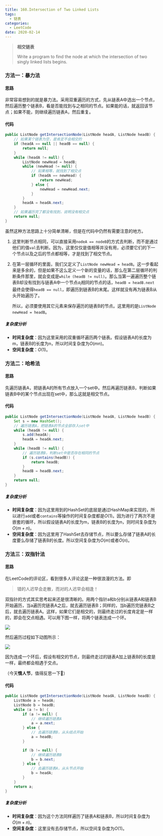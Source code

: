 ```yaml
---
title: 160.Intersection of Two Linked Lists
tags:
  - 链表
categories: 
  - LeetCode
date: 2020-02-14
---
```


> **相交链表**
>
> Write a program to find the node at which the intersection of two singly linked lists begins.

<!-- more -->

### 方法一：暴力法

#### 思路

非常容易想到的就是暴力法。采用双重遍历的方式，先从链表A中选出一个节点，然后遍历整个链表B，看是否能找到与之相同的节点。如果能的话，就返回该节点；如果不能，则继续遍历链表A，然后重复。

#### 代码

```java
public ListNode getIntersectionNode(ListNode headA, ListNode headB) {
    // 如果某个链表为空，是肯定不会相交的
    if (headA == null || headB == null) {
        return null;
    }
    while (headA != null) {
        ListNode newHead = headB;
        while (newHead != null) {
            // 如果相等，就找到了相交点
            if (headA == newHead) {
                return newHead;
            } else {
                newHead = newHead.next;
            }
        }
        headA = headA.next;
    }
    // 如果遍历完了都没有找到，说明没有相交点
    return null;
}
```

虽然这种方法思路上十分简单清晰，但是在代码中仍然有需要注意的地方。

1. 这里判断节点相同，可以直接采用`nodeA == nodeB`的方式去判断，而不是通过他们的值`val`去判断。因为，这里仅仅是值相等并没有用，必须要它们的下一个节点以及之后的节点都相等，才是找到了相交节点。

2. 在第一层循环的里面，我们又定义了`ListNode newHead = headB`。这一步看起来是多余的，但是如果不这么定义一个新的变量的话，那么在第二层循环的判断条件那里，就会变成是`while (headB != null)`。那么当第一遍遍历整个链表B却没有找到与链表A中一个节点$a_i$相同的节点的话，`headB = headB.next`最终会使得`headB == null`，即遍历到链表B的末尾。这样就没有再为链表B从头开始遍历了。

    所以，必须要使用其它元素来保存遍历的链表B的节点。这里用的是`ListNode newHead = headB`。

##### 复杂度分析

* **时间复杂度**：因为这里采用的双重循环遍历两个链表。假设链表A的长度为m，链表B的长度为n，所以时间复杂度为$O(mn)$。
* **空间复杂度**：$O(1)$。

### 方法二：哈希法

#### 思路

先遍历链表A，把链表A的所有节点放入一个set中。然后再遍历链表B，判断如果链表B中的某个节点出现在set中，那么这就是相交节点。

#### 代码

```java
public ListNode getIntersectionNode(ListNode headA, ListNode headB) {
    Set s = new HashSet();
    // 遍历链表A，把链表A的节点全部存入set中
    while (headA != null) {
        s.add(headA);
        headA = headA.next;
    }
    while (headB != null) {
        // 遍历链表B，判断set中是否存在相同的节点
        if (s.contains(headB)) {
            return headB;
        }
        headB = headB.next;
    }
    return null;
}
```

##### 复杂度分析

* **时间复杂度**：因为这里用到的HashSet的底层是通过HashMap来实现的，所以进行`add`或者`contains`等操作的时间复杂度都是$O(1)$。因为进行了两次不是嵌套的循环，所以假设链表A的长度为m，链表B的长度为n，则时间复杂度为$O(m+n)$。
* **空间复杂度**：因为这里用了HashSet去存储节点，所以要么存储了链表A的长度要么存储了链表B的长度。所以空间复杂度为$O(m)$或者$O(n)$。

### 方法三：双指针法

#### 思路

在LeetCode的评论区，看到很多人评论这是一种很浪漫的方法。即

> 错的人迟早会走散，而对的人迟早会相逢！

双指针的方式其实思考起来还是很清晰的。用两个指针a和b分别从链表A和链表B开始遍历，当a遍历完链表A之后，就去遍历链表B；同样的，当b遍历完链表B之后，就去遍历链表A。这样，如果它们是相交的，则最终走过的长度肯定是一样的，即会在交点相遇。可以用下图一样，将两个链表连成一个环。

![](https://raw.githubusercontent.com/HurleyJames/ImageHosting/master/6d24c0d2f451f8cfccea0edaff474d5d1e834d2199272974915d80e332f5fb50-1571538464(1).jpg)

然后遍历过程如下动图所示：

![](https://raw.githubusercontent.com/HurleyJames/ImageHosting/master/396526c47e043feb977e59f98d8df9165ae249d5042ca60ee4d3121c05fea067-%E5%8A%A8%E6%80%81%E5%9B%BE.gif)

因为连成一个环后，假设有相交的节点，则最终走过的链表A加上链表B的长度是一样，最终都会相遇于交点。

（今天**情人节**，值得反思一下🤔）

#### 代码

```java
public ListNode getIntersectionNode(ListNode headA, ListNode headB) {
    ListNode a = headA;
    ListNode b = headB;
    while (a != b) {
        if (a != null) {
            // 继续遍历链表A
            a = a.next;
        } else {
            // 去遍历链表B，从头结点开始
            a = headB;
        }

        if (b != null) {
            // 继续遍历链表B
            b = b.next;
        } else {
            // 去遍历链表A，从头节点开始
            b = headA;
        }
    }
    return a;
}
```

##### 复杂度分析

* **时间复杂度**：因为这个方法同样遍历了链表A和链表B，所以时间复杂度为$O(m+n)$。
* **空间复杂度**：这里没有去存储节点，所以空间复杂度为$O(1)$。